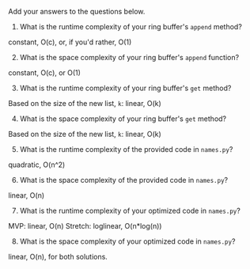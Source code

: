 Add your answers to the questions below.

1. What is the runtime complexity of your ring buffer's `append` method?

constant, O(c), or, if you'd rather, O(1)

2. What is the space complexity of your ring buffer's `append` function?

constant, O(c), or O(1)

3. What is the runtime complexity of your ring buffer's `get` method?

Based on the size of the new list, `k`:
linear, O(k)

4. What is the space complexity of your ring buffer's `get` method?

Based on the size of the new list, `k`:
linear, O(k)

5. What is the runtime complexity of the provided code in `names.py`?

quadratic, O(n^2)

6. What is the space complexity of the provided code in `names.py`?

linear, O(n)

7. What is the runtime complexity of your optimized code in `names.py`?

MVP: linear, O(n)
Stretch: loglinear, O(n*log(n))

8. What is the space complexity of your optimized code in `names.py`?

linear, O(n), for both solutions.
